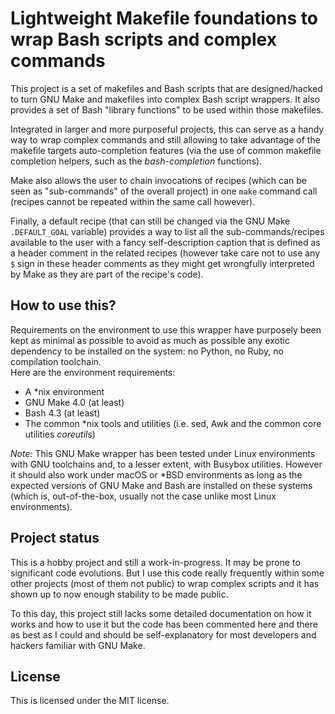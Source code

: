 Lightweight Makefile foundations to wrap Bash scripts and complex commands
==========================================================================

This project is a set of makefiles and Bash scripts that are designed/hacked to
turn GNU Make and makefiles into complex Bash script wrappers.  It also
provides a set of Bash "library functions" to be used within those makefiles.

Integrated in larger and more purposeful projects, this can serve as a handy
way to wrap complex commands and still allowing to take advantage of the
makefile targets auto-completion features (via the use of common makefile
completion helpers, such as the _bash-completion_ functions).

Make also allows the user to chain invocations of recipes (which can be seen as
"sub-commands" of the overall project) in one `make` command call (recipes
cannot be repeated within the same call however).

Finally, a default recipe (that can still be changed via the GNU Make
`.DEFAULT_GOAL` variable) provides a way to list all the sub-commands/recipes
available to the user with a fancy self-description caption that is defined as
a header comment in the related recipes (however take care not to use any `$`
sign in these header comments as they might get wrongfully interpreted by
Make as they are part of the recipe's code).


How to use this?
----------------

Requirements on the environment to use this wrapper have purposely been kept as
minimal as possible to avoid as much as possible any exotic dependency to be
installed on the system: no Python, no Ruby, no compilation toolchain.  
Here are the environment requirements:

* A *nix environment
* GNU Make 4.0 (at least)
* Bash 4.3 (at least)
* The common *nix tools and utilities (i.e. sed, Awk and the common core
  utilities _coreutils_)

_Note:_ This GNU Make wrapper has been tested under Linux environments with GNU
toolchains and, to a lesser extent, with Busybox utilities.  However it should
also work under macOS or *BSD environments as long as the expected versions of
GNU Make and Bash are installed on these systems (which is, out-of-the-box,
usually not the case unlike most Linux environments).


Project status
--------------

This is a hobby project and still a work-in-progress.  It may be prone to
significant code evolutions.  But I use this code really frequently within some
other projects (most of them not public) to wrap complex scripts and it has
shown up to now enough stability to be made public.

To this day, this project still lacks some detailed documentation on how it
works and how to use it but the code has been commented here and there as best
as I could and should be self-explanatory for most developers and hackers
familiar with GNU Make.


License
-------

This is licensed under the MIT license.

